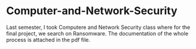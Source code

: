 # Computer-and-Network-Security
Last semester, I took Computere and Network Security class where for the final project, we search on Ransomware. The documentation of the whole process is attached in the pdf file. 
